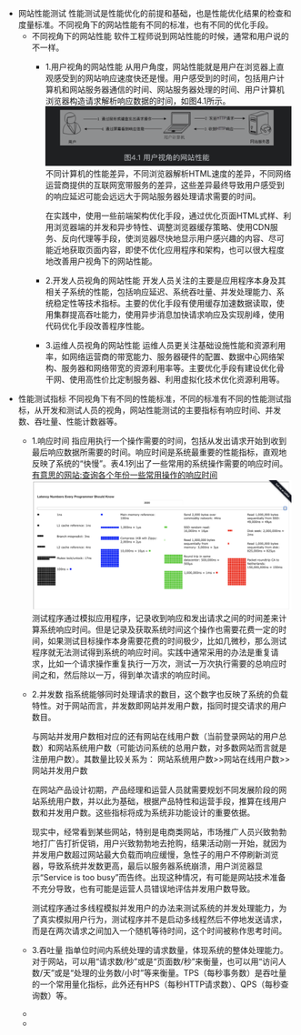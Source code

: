 - 网站性能测试
  性能测试是性能优化的前提和基础，也是性能优化结果的检查和度量标准。不同视角下的网站性能有不同的标准，也有不同的优化手段。
	- 不同视角下的网站性能
	  软件工程师说到网站性能的时候，通常和用户说的不一样。
		- 1.用户视角的网站性能
		  从用户角度，网站性能就是用户在浏览器上直观感受到的网站响应速度快还是慢。用户感受到的时间，包括用户计算机和网站服务器通信的时间、网站服务器处理的时间、用户计算机浏览器构造请求解析响应数据的时间，如图4.1所示。
		  ![截屏2022-07-03 下午8.35.49.png](../assets/截屏2022-07-03_下午8.35.49_1656851773129_0.png)
		  不同计算机的性能差异，不同浏览器解析HTML速度的差异，不同网络运营商提供的互联网宽带服务的差异，这些差异最终导致用户感受到的响应延迟可能会远远大于网站服务器处理请求需要的时间。
		  
		  在实践中，使用一些前端架构优化手段，通过优化页面HTML式样、利用浏览器端的并发和异步特性、调整浏览器缓存策略、使用CDN服务、反向代理等手段，使浏览器尽快地显示用户感兴趣的内容、尽可能近地获取页面内容，即使不优化应用程序和架构，也可以很大程度地改善用户视角下的网站性能。
		- 2.开发人员视角的网站性能
		  开发人员关注的主要是应用程序本身及其相关子系统的性能，包括响应延迟、系统吞吐量、并发处理能力、系统稳定性等技术指标。主要的优化手段有使用缓存加速数据读取，使用集群提高吞吐能力，使用异步消息加快请求响应及实现削峰，使用代码优化手段改善程序性能。
		- 3.运维人员视角的网站性能
		  运维人员更关注基础设施性能和资源利用率，如网络运营商的带宽能力、服务器硬件的配置、数据中心网络架构、服务器和网络带宽的资源利用率等。主要优化手段有建设优化骨干网、使用高性价比定制服务器、利用虚拟化技术优化资源利用等。
- 性能测试指标
  不同视角下有不同的性能标准，不同的标准有不同的性能测试指标，从开发和测试人员的视角，网站性能测试的主要指标有响应时间、并发数、吞吐量、性能计数器等。
	- 1.响应时间
	  指应用执行一个操作需要的时间，包括从发出请求开始到收到最后响应数据所需要的时间。响应时间是系统最重要的性能指标，直观地反映了系统的“快慢”。表4.1列出了一些常用的系统操作需要的响应时间。
	  [有意思的网站:查询各个年份一些常用操作的响应时间](https://colin-scott.github.io/personal_website/research/interactive_latency.html)
	  ![截屏2022-07-03 下午8.44.07.png](../assets/截屏2022-07-03_下午8.44.07_1656852267276_0.png)
	  测试程序通过模拟应用程序，记录收到响应和发出请求之间的时间差来计算系统响应时间。但是记录及获取系统时间这个操作也需要花费一定的时间，如果测试目标操作本身需要花费的时间极少，比如几微秒，那么测试程序就无法测试得到系统的响应时间。实践中通常采用的办法是重复请求，比如一个请求操作重复执行一万次，测试一万次执行需要的总响应时间之和，然后除以一万，得到单次请求的响应时间。
	- 2.并发数
	  指系统能够同时处理请求的数目，这个数字也反映了系统的负载特性。对于网站而言，并发数即网站并发用户数，指同时提交请求的用户数目。
	  
	  与网站并发用户数相对应的还有网站在线用户数（当前登录网站的用户总数）和网站系统用户数（可能访问系统的总用户数，对多数网站而言就是注册用户数）。其数量比较关系为：
	  网站系统用户数>>网站在线用户数>>网站并发用户数
	  
	  在网站产品设计初期，产品经理和运营人员就需要规划不同发展阶段的网站系统用户数，并以此为基础，根据产品特性和运营手段，推算在线用户数和并发用户数。这些指标将成为系统非功能设计的重要依据。
	  
	  现实中，经常看到某些网站，特别是电商类网站，市场推广人员兴致勃勃地打广告打折促销，用户兴致勃勃地去抢购，结果活动刚一开始，就因为并发用户数超过网站最大负载而响应缓慢，急性子的用户不停刷新浏览器，导致系统并发数更高，最后以服务器系统崩溃，用户浏览器显示“Service is too busy”而告终。出现这种情况，有可能是网站技术准备不充分导致，也有可能是运营人员错误地评估并发用户数导致。
	  
	  测试程序通过多线程模拟并发用户的办法来测试系统的并发处理能力，为了真实模拟用户行为，测试程序并不是启动多线程然后不停地发送请求，而是在两次请求之间加入一个随机等待时间，这个时间被称作思考时间。
	- 3.吞吐量
	  指单位时间内系统处理的请求数量，体现系统的整体处理能力。对于网站，可以用“请求数/秒”或是“页面数/秒”来衡量，也可以用“访问人数/天”或是“处理的业务数/小时”等来衡量。TPS（每秒事务数）是吞吐量的一个常用量化指标，此外还有HPS（每秒HTTP请求数）、QPS（每秒查询数）等。
	-
	-